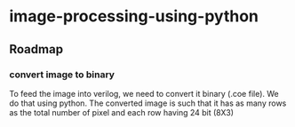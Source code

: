 # image-processing-using-python
## Roadmap 
### convert image to binary
To feed the image into verilog, we need to convert it binary (.coe file). We do that using python. The converted image is such that it has as many rows as the total number of pixel and each row having 24 bit (8X3)
